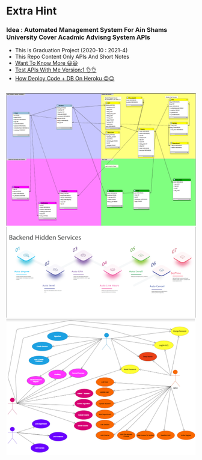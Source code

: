 # Extra Hint
<h3>Idea : Automated Management System For Ain Shams University 
Cover Acadmic Advisng System APIs </h3>
<ul>
  <li> This is Graduation Project (2020-10 : 2021-4) </li>
  <li> This Repo Content Only APIs And Short Notes </li>
  <li> <a href="https://youtu.be/McPuOl9ws1E">Want To Know More 😃😃 </a>  </li>
  <li> <a href="https://youtu.be/tpVaxPpGyqU">Test APIs With Me Version:1 👌👌 </a>  </li>
  <li> <a href="https://youtu.be/gUt5nsBZjNo">How Deploy Code + DB On Heroku 😉😉 </a>  </li>

</ul>
<br>
<img src="img1.png">
<img src="img2.png">
<img src="img3.png">

